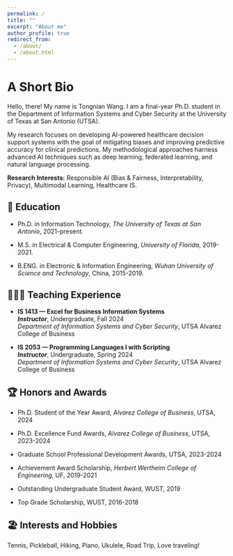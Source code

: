 ```yaml
---
permalink: /
title: ""
excerpt: "About me"
author_profile: true
redirect_from: 
  - /about/
  - /about.html
---
```

A Short Bio
====
Hello, there! My name is Tongnian Wang. I am a final-year Ph.D. student in the Department of Information Systems and Cyber Security at the University of Texas at San Antonio (UTSA). 

My research focuses on developing AI-powered healthcare decision support systems with the goal of mitigating biases and improving predictive accuracy for clinical predictions. My methodological approaches harness advanced AI techniques such as deep learning, federated learning, and natural language processing. 

**Research Interests:** Responsible AI (Bias & Fairness, Interpretability, Privacy), Multimodal Learning, Healthcare IS.

📖 Education
------

- Ph.D. in Information Technology, *The University of Texas at San Antonio*, 2021-present.

- M.S. in Electrical & Computer Engineering, *University of Florida*, 2019-2021.

- B.ENG. in Electronic & Information Engineering, *Wuhan University of Science and Technology*,  China, 2015-2019.

<!-- You can find my CV [here](http://tongnianw.github.io/files/CV_TW_utsa.pdf). -->

👩🏻‍🏫 Teaching Experience
------

- **IS 1413 — Excel for Business Information Systems**  
     ***Instructor***, Undergraduate, Fall 2024  
     *Department of Information Systems and Cyber Security*, UTSA Alvarez College of Business

- **IS 2053 — Programming Languages I with Scripting**  
     ***Instructor***, Undergraduate, Spring 2024  
     *Department of Information Systems and Cyber Security*, UTSA Alvarez College of Business

🏆 Honors and Awards
------

- Ph.D. Student of the Year Award, *Alvarez College of Business*, UTSA, 2024

- Ph.D. Excellence Fund Awards, *Alvarez College of Business*, UTSA, 2023-2024

- Graduate School Professional Development Awards, UTSA, 2023-2024

- Achievement Award Scholarship, *Herbert Wertheim College of Engineering*, UF, 2019-2021

- Outstanding Undergraduate Student Award, WUST, 2019

- Top Grade Scholarship, WUST, 2016-2018

🏖️ Interests and Hobbies
------

Tennis, Pickleball, Hiking, Piano, Ukulele, Road Trip, Love traveling!